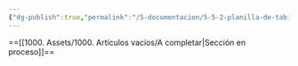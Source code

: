 ```yaml
---
{"dg-publish":true,"permalink":"/5-documentacion/5-5-2-planilla-de-tabiques-y-compuestos/","created":"2024-12-27T14:42:41.217-03:00","updated":"2025-01-28T19:22:57.841-03:00"}
---
```


==[[1000. Assets/1000. Artículos vacíos/A completar\|Sección en proceso]]==